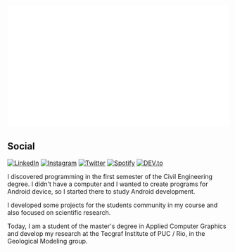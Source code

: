 ![capa github](https://github.com/viniciusalmada/viniciusalmada/blob/main/img/resume-2.svg)

## Social
<a href="https://www.linkedin.com/in/viniciusalmada" target="_blank"><img src="https://img.shields.io/badge/LinkedIn-%230077B5.svg?&style=flat-square&logo=linkedin&logoColor=white" alt="LinkedIn"></a>
<a href="https://www.instagram.com/vinicius.almada" target="_blank"><img src="https://img.shields.io/badge/Instagram-%23E4405F.svg?&style=flat-square&logo=instagram&logoColor=white" alt="Instagram"></a>
<a href="https://twitter.com/vinicius_devel" target="_blank"><img src="https://img.shields.io/badge/Twitter-%2308A0E9.svg?&style=flat-square&logo=twitter&logoColor=white" alt="Twitter"></a>
<a href="https://open.spotify.com/user/12155085048" target="_blank"><img src="https://img.shields.io/badge/Spotify-%231ED760.svg?&style=flat-square&logo=spotify&logoColor=white" alt="Spotify"></a>
<a href="https://dev.to/viniciusalmada" target="_blank"><img src="https://img.shields.io/badge/DEV-%230A0A0A.svg?&style=flat-square&logo=DEV.to&logoColor=white" alt="DEV.to"></a>

I discovered programming in the first semester of the Civil Engineering degree. I didn't have a computer and I wanted to create programs for Android device, so I started there to study Android development.

I developed some projects for the students community in my course and also focused on scientific research.

Today, I am a student of the master's degree in Applied Computer Graphics and develop my research at the Tecgraf Institute of PUC / Rio, in the Geological Modeling group.
